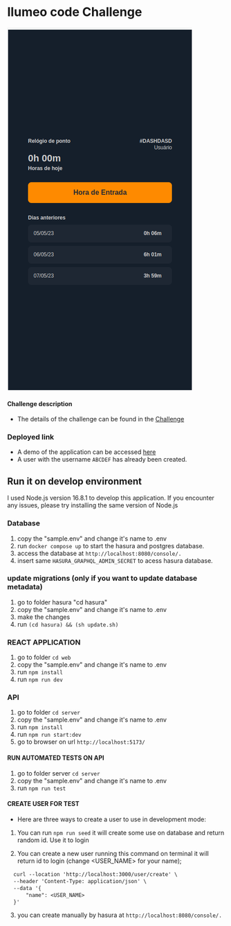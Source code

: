 # Ilumeo code Challenge

![Ilumeo application](screenshot.png)

#### Challenge description
- The details of the challenge can be found in the  [Challenge](challenge.md)


### Deployed link
- A demo of the application can be accessed <a href="https://ilumeo-challenge.vercel.app/" target="_blank"> here </a>
- A user with the username `ABCDEF` has already been created.


## Run it on develop environment

I used Node.js version 16.8.1 to develop this application. If you encounter any issues, please try installing the same version of Node.js

### Database

1. copy the "sample.env" and change it's name to .env
2. run `docker compose up` to start the hasura and postgres database.
3. access the database at `http://localhost:8080/console/.`
4. insert same `HASURA_GRAPHQL_ADMIN_SECRET` to acess hasura database.

### update migrations (only if you want to update database metadata)

1. go to folder hasura "cd hasura"
2. copy the "sample.env" and change it's name to .env
3. make the changes
4. run `(cd hasura) && (sh update.sh)`

### REACT APPLICATION

1. go to folder `cd web`
2. copy the "sample.env" and change it's name to .env
3. run `npm install`
4. run `npm run dev`

### API

1. go to folder `cd server`
2. copy the "sample.env" and change it's name to .env
3. run `npm install`
4. run `npm run start:dev`
5. go to browser on url `http://localhost:5173/`

#### RUN AUTOMATED TESTS ON API
1. go to folder server `cd server`
2. copy the "sample.env" and change it's name to .env
3. run `npm run test`

#### CREATE USER FOR TEST

- Here are three ways to create a user to use in development mode:

1. You can run `npm run seed` it will create some use on database and return random id. Use it to login

2. You can create a new user running this command on terminal it will return id to login (change <USER_NAME> for your name);

```
  curl --location 'http://localhost:3000/user/create' \
  --header 'Content-Type: application/json' \
  --data '{
      "name": <USER_NAME>
  }'
```

3. you can create manually by hasura at `http://localhost:8080/console/.`
